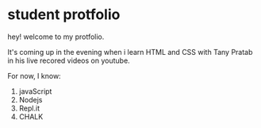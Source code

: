 # student protfolio

hey! welcome to my protfolio. 

It's coming up in the evening when i learn HTML and CSS with Tany Pratab in his live recored videos on youtube.  

For now, I know:

1. javaScript
1. Nodejs
1. Repl.it
1. CHALK